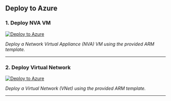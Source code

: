 ## Deploy to Azure

### 1. Deploy NVA VM

[![Deploy to Azure](https://aka.ms/deploytoazurebutton)](https://portal.azure.com/#create/Microsoft.Template/uri/https%3A%2F%2Fraw.githubusercontent.com%2FMicrosoftAzureAaron%2FBicepwiregaurdNVA%2Fmain%2FHATest%2FnvaVM.json)

*Deploy a Network Virtual Appliance (NVA) VM using the provided ARM template.*

---

### 2. Deploy Virtual Network

[![Deploy to Azure](https://aka.ms/deploytoazurebutton)](https://portal.azure.com/#create/Microsoft.Template/uri/https%3A%2F%2Fraw.githubusercontent.com%2FMicrosoftAzureAaron%2FBicepwiregaurdNVA%2Fmain%2FHATest%2Fvnet.json)

*Deploy a Virtual Network (VNet) using the provided ARM template.*

---